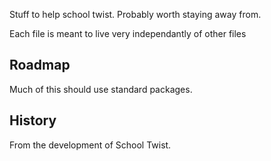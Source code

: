 Stuff to help school twist. Probably worth staying away from.

Each file is meant to live very independantly of other files

Roadmap
-------
Much of this should use standard packages.


History
-------
From the development of School Twist.
